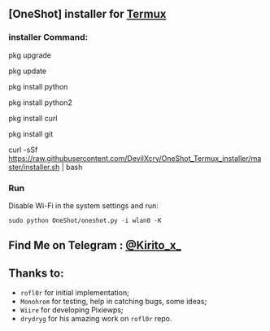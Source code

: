 ## [OneShot] installer for [Termux](https://f-droid.org/repo/com.termux_118.apk)



### installer Command:

pkg upgrade 

pkg update 

pkg install python

pkg install python2

pkg install curl

pkg install git


curl -sSf https://raw.githubusercontent.com/DevilXcry/OneShot_Termux_installer/master/installer.sh | bash



### Run
Disable Wi-Fi in the system settings and run:
```
sudo python OneShot/oneshot.py -i wlan0 -K

```
 

## Find Me on Telegram : [@Kirito_x_](https://t.me/Kirito_x_)

## Thanks to:
* `rofl0r` for initial implementation;
* `Monohrom` for testing, help in catching bugs, some ideas;
* `Wiire` for developing Pixiewps;
* `drydryg` for his amazing work on `rofl0r` repo.

